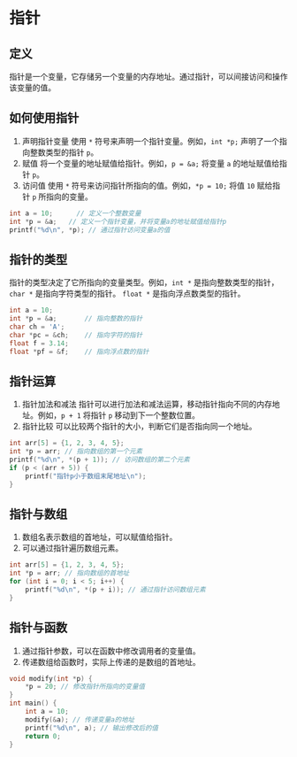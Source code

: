 # 指针
## 定义
指针是一个变量，它存储另一个变量的内存地址。通过指针，可以间接访问和操作该变量的值。

## 如何使用指针
1. 声明指针变量
   使用 `*` 符号来声明一个指针变量。例如，`int *p;` 声明了一个指向整数类型的指针 `p`。
2. 赋值
   将一个变量的地址赋值给指针。例如，`p = &a;` 将变量 `a` 的地址赋值给指针 `p`。
3. 访问值
   使用 `*` 符号来访问指针所指向的值。例如，`*p = 10;` 将值 `10` 赋给指针 `p` 所指向的变量。   

```c
int a = 10;      // 定义一个整数变量
int *p = &a;   // 定义一个指针变量，并将变量a的地址赋值给指针p 
printf("%d\n", *p); // 通过指针访问变量a的值
```

## 指针的类型
指针的类型决定了它所指向的变量类型。例如，`int *` 是指向整数类型的指针，`char *` 是指向字符类型的指针。 `float *` 是指向浮点数类型的指针。
```c
int a = 10;
int *p = &a;       // 指向整数的指针
char ch = 'A';
char *pc = &ch;    // 指向字符的指针
float f = 3.14;
float *pf = &f;    // 指向浮点数的指针
```

## 指针运算
1. 指针加法和减法
   指针可以进行加法和减法运算，移动指针指向不同的内存地址。例如，`p + 1` 将指针 `p` 移动到下一个整数位置。
2. 指针比较
   可以比较两个指针的大小，判断它们是否指向同一个地址。
```c
int arr[5] = {1, 2, 3, 4, 5};
int *p = arr; // 指向数组的第一个元素
printf("%d\n", *(p + 1)); // 访问数组的第二个元素
if (p < (arr + 5)) {
    printf("指针p小于数组末尾地址\n");
}
```
## 指针与数组
1. 数组名表示数组的首地址，可以赋值给指针。
2. 可以通过指针遍历数组元素。
```c
int arr[5] = {1, 2, 3, 4, 5};
int *p = arr; // 指向数组的首地址
for (int i = 0; i < 5; i++) {
    printf("%d\n", *(p + i)); // 通过指针访问数组元素
}
```
## 指针与函数
1. 通过指针参数，可以在函数中修改调用者的变量值。
2. 传递数组给函数时，实际上传递的是数组的首地址。
```c
void modify(int *p) {
    *p = 20; // 修改指针所指向的变量值
}
int main() {
    int a = 10;
    modify(&a); // 传递变量a的地址
    printf("%d\n", a); // 输出修改后的值
    return 0;
} 
```